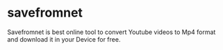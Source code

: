 # savefromnet
Savefromnet is best online tool to convert Youtube videos to Mp4 format and download it in your Device  for free.
